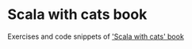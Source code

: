 # Scala with cats book

Exercises and code snippets of ['Scala with cats' book](https://underscore.io/books/scala-with-cats/)
